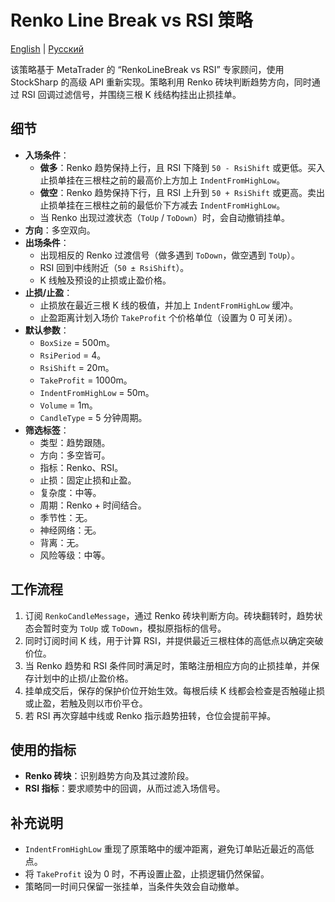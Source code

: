 # Renko Line Break vs RSI 策略
[English](README.md) | [Русский](README_ru.md)

该策略基于 MetaTrader 的 “RenkoLineBreak vs RSI” 专家顾问，使用 StockSharp 的高级 API 重新实现。策略利用 Renko 砖块判断趋势方向，同时通过 RSI 回调过滤信号，并围绕三根 K 线结构挂出止损挂单。

## 细节

- **入场条件**：
  - **做多**：Renko 趋势保持上行，且 RSI 下降到 `50 - RsiShift` 或更低。买入止损单挂在三根柱之前的最高价上方加上 `IndentFromHighLow`。
  - **做空**：Renko 趋势保持下行，且 RSI 上升到 `50 + RsiShift` 或更高。卖出止损单挂在三根柱之前的最低价下方减去 `IndentFromHighLow`。
  - 当 Renko 出现过渡状态（`ToUp` / `ToDown`）时，会自动撤销挂单。
- **方向**：多空双向。
- **出场条件**：
  - 出现相反的 Renko 过渡信号（做多遇到 `ToDown`，做空遇到 `ToUp`）。
  - RSI 回到中线附近（`50 ± RsiShift`）。
  - K 线触及预设的止损或止盈价格。
- **止损/止盈**：
  - 止损放在最近三根 K 线的极值，并加上 `IndentFromHighLow` 缓冲。
  - 止盈距离计划入场价 `TakeProfit` 个价格单位（设置为 0 可关闭）。
- **默认参数**：
  - `BoxSize` = 500m。
  - `RsiPeriod` = 4。
  - `RsiShift` = 20m。
  - `TakeProfit` = 1000m。
  - `IndentFromHighLow` = 50m。
  - `Volume` = 1m。
  - `CandleType` = 5 分钟周期。
- **筛选标签**：
  - 类型：趋势跟随。
  - 方向：多空皆可。
  - 指标：Renko、RSI。
  - 止损：固定止损和止盈。
  - 复杂度：中等。
  - 周期：Renko + 时间结合。
  - 季节性：无。
  - 神经网络：无。
  - 背离：无。
  - 风险等级：中等。

## 工作流程

1. 订阅 `RenkoCandleMessage`，通过 Renko 砖块判断方向。砖块翻转时，趋势状态会暂时变为 `ToUp` 或 `ToDown`，模拟原指标的信号。
2. 同时订阅时间 K 线，用于计算 RSI，并提供最近三根柱体的高低点以确定突破价位。
3. 当 Renko 趋势和 RSI 条件同时满足时，策略注册相应方向的止损挂单，并保存计划中的止损/止盈价格。
4. 挂单成交后，保存的保护价位开始生效。每根后续 K 线都会检查是否触碰止损或止盈，若触及则以市价平仓。
5. 若 RSI 再次穿越中线或 Renko 指示趋势扭转，仓位会提前平掉。

## 使用的指标

- **Renko 砖块**：识别趋势方向及其过渡阶段。
- **RSI 指标**：要求顺势中的回调，从而过滤入场信号。

## 补充说明

- `IndentFromHighLow` 重现了原策略中的缓冲距离，避免订单贴近最近的高低点。
- 将 `TakeProfit` 设为 0 时，不再设置止盈，止损逻辑仍然保留。
- 策略同一时间只保留一张挂单，当条件失效会自动撤单。
